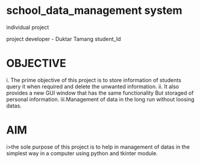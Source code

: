 # school_data_management system
individual project

project developer - Duktar Tamang
student_Id

OBJECTIVE
=========
i. The prime objective of this project is to store information of students query it when required and delete the unwanted information.
ii. It also provides a new GUI window that has the same functionality But storaged of personal information.
iii.Management of data in the long run without loosing datas.



AIM 
======
i>the sole purpose of this project is to help in management of datas in the simplest way in a computer using python and tkinter module.
